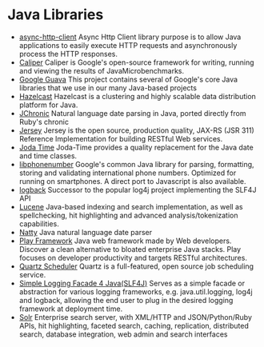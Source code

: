 # Java Libraries #

- [async-http-client](http://github.com/AsyncHttpClient/async-http-client) Async Http Client library purpose is to allow Java applications to easily execute HTTP requests and asynchronously process the HTTP responses.
- [Caliper](http://code.google.com/p/caliper/) Caliper is Google's open-source framework for writing, running and viewing the results of JavaMicrobenchmarks.
- [Google Guava](http://code.google.com/p/guava-libraries/) This project contains several of Google's core Java libraries that we use in our many Java-based projects
- [Hazelcast](http://www.hazelcast.com/) Hazelcast is a clustering and highly scalable data distribution platform for Java.
- [JChronic](https://github.com/samtingleff/jchronic) Natural language date parsing in Java, ported directly from Ruby's chronic
- [Jersey](http://jersey.java.net/) Jersey is the open source, production quality, JAX-RS (JSR 311) Reference Implementation for building RESTful Web services.
- [Joda Time](http://joda-time.sourceforge.net/) Joda-Time provides a quality replacement for the Java date and time classes.
- [libphonenumber](http://code.google.com/p/libphonenumber/) Google's common Java library for parsing, formatting, storing and validating international phone numbers. Optimized for running on smartphones. A direct port to Javascript is also available.
- [logback](http://logback.qos.ch/) Successor to the popular log4j project implementing the SLF4J API
- [Lucene](http://lucene.apache.org/) Java-based indexing and search implementation, as well as spellchecking, hit highlighting and advanced analysis/tokenization capabilities.
- [Natty](https://github.com/joestelmach/natty) Java natural language date parser 
- [Play Framework](http://www.playframework.org/) Java web framework made by Web developers. Discover a clean alternative to bloated enterprise Java stacks. Play focuses on developer productivity and targets RESTful architectures.
- [Quartz Scheduler](http://www.quartz-scheduler.org/) Quartz is a full-featured, open source job scheduling service.
- [Simple Logging Facade 4 Java(SLF4J)](http://www.slf4j.org/) Serves as a simple facade or abstraction for various logging frameworks, e.g. java.util.logging, log4j and logback, allowing the end user to plug in the desired logging framework at deployment time.
- [Solr](http://lucene.apache.org/) Enterprise search server, with XML/HTTP and JSON/Python/Ruby APIs, hit highlighting, faceted search, caching, replication, distributed search, database integration, web admin and search interfaces
